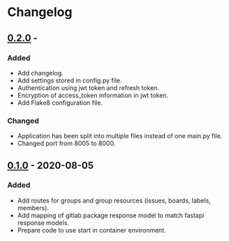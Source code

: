 # Changelog

## [0.2.0] - 
### Added
- Add changelog.
- Add settings stored in config.py file.
- Authentication using jwt token and refresh token.
- Encryption of access_token information in jwt token.
- Add Flake8 configuration file.

### Changed
- Application has been split into multiple files instead of one main.py file.
- Changed port from 8005 to 8000.

## [0.1.0] - 2020-08-05
### Added
- Add routes for groups and group resources (issues, boards, labels, members).
- Add mapping of gitlab package response model to match fastapi response models.
- Prepare code to use start in container environment.

[Unreleased]: https://github.com/GitLab-Helper/gitlab-helper-backend/compare/v0.2.0...HEAD
[0.2.0]: https://github.com/GitLab-Helper/gitlab-helper-backend/compare/v0.1.0...v0.2.0
[0.1.0]: https://github.com/GitLab-Helper/gitlab-helper-backend/releases/tag/v0.1.0